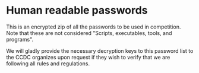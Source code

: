 # Human readable passwords

This is an encrypted zip of all the passwords to be used in competition.  Note
that these are not considered "Scripts, executables, tools, and programs".

We will gladly provide the necessary decryption keys to this password list to
the CCDC organizes upon request if they wish to verify that we are following
all rules and regulations.
